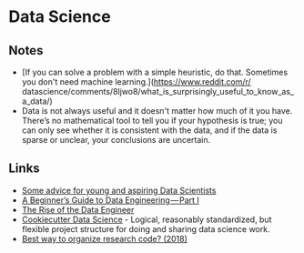 # Data Science
## Notes
- [If you can solve a problem with a simple heuristic, do that. Sometimes you don't need machine learning.](https://www.reddit.com/r/
datascience/comments/8ljwo8/what_is_surprisingly_useful_to_know_as_a_data/)
- Data is not always useful and it doesn't matter how much of it you have.
 There’s no mathematical tool to tell you if your hypothesis is true; you can only see whether it is consistent with the data, and if the data is sparse or unclear, your conclusions are uncertain.

## Links
- [Some advice for young and aspiring Data Scientists](https://www.reddit.com/r/datascience/comments/6q1y7b/some_advice_for_young_and_aspiring_data_scientists/)
- [A Beginner’s Guide to Data Engineering — Part I](https://medium.com/@rchang/a-beginners-guide-to-data-engineering-part-i-4227c5c457d7)
- [The Rise of the Data Engineer](https://medium.freecodecamp.org/the-rise-of-the-data-engineer-91be18f1e603)
- [Cookiecutter Data Science](https://drivendata.github.io/cookiecutter-data-science/) - Logical, reasonably standardized, but flexible project structure for doing and sharing data science work.
- [Best way to organize research code? (2018)](https://www.reddit.com/r/MachineLearning/comments/8v1g6c/d_best_way_to_organise_research_code/)